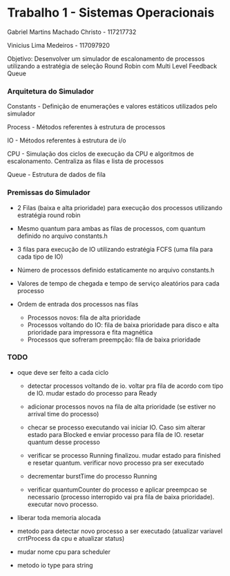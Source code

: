 ﻿# Trabalho 1 - Sistemas Operacionais

Gabriel Martins Machado Christo - 117217732

Vinicius Lima Medeiros - 117097920

Objetivo: Desenvolver um simulador de escalonamento de processos utilizando a estratégia de seleção Round Robin com Multi Level Feedback Queue

### Arquitetura do Simulador

Constants - Definição de enumerações e valores estáticos utilizados pelo simulador

Process - Métodos referentes à estrutura de processos

IO - Métodos referentes à estrutura de i/o

CPU - Simulação dos ciclos de execução da CPU e algoritmos de escalonamento. Centraliza as filas e lista de processos

Queue - Estrutura de dados de fila

### Premissas do Simulador

- 2 Filas (baixa e alta prioridade) para execução dos processos utilizando estratégia round robin

- Mesmo quantum para ambas as filas de processos, com quantum definido no arquivo constants.h

- 3 filas para execução de IO utilizando estratégia FCFS (uma fila para cada tipo de IO)

- Número de processos definido estaticamente no arquivo constants.h

- Valores de tempo de chegada e tempo de serviço aleatórios para cada processo

- Ordem de entrada dos processos nas filas
	- Processos novos: fila de alta prioridade
	- Processos voltando do IO: fila de baixa prioridade para disco e alta prioridade para impressora e fita magnética
	- Processos que sofreram preempção: fila de baixa prioridade
	




	

### TODO

- oque deve ser feito a cada ciclo
	
	- detectar processos voltando de io. voltar pra fila de acordo com tipo de IO. mudar estado do processo para Ready
	
	- adicionar processos novos na fila de alta prioridade (se estiver no arrival time do processo)
	
	- checar se processo executando vai iniciar IO. Caso sim alterar estado para Blocked e enviar processo para fila de IO. resetar quantum desse processo
	
	- verificar se processo Running finalizou. mudar estado para finished e resetar quantum. verificar novo processo pra ser executado
	
	- decrementar burstTime do processo Running
	
	- verificar quantumCounter do processo e aplicar preempcao se necessario (processo interropido vai pra fila de baixa prioridade). executar novo processo.

- liberar toda memoria alocada

- metodo para detectar novo processo a ser executado (atualizar variavel crrtProcess da cpu e atualizar status)


- mudar nome cpu para scheduler

- metodo io type para string





